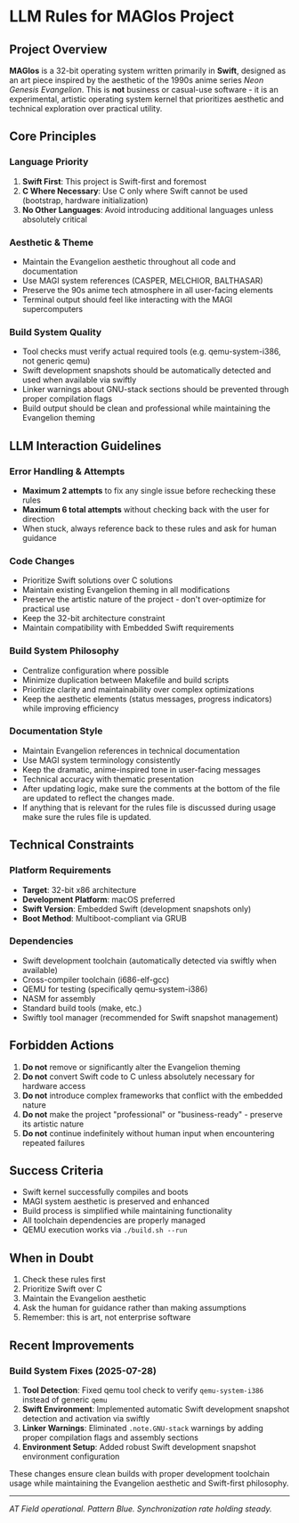 # LLM Rules for MAGIos Project

## Project Overview

**MAGIos** is a 32-bit operating system written primarily in **Swift**, designed as an art piece inspired by the aesthetic of the 1990s anime series _Neon Genesis Evangelion_. This is **not** business or casual-use software - it is an experimental, artistic operating system kernel that prioritizes aesthetic and technical exploration over practical utility.

## Core Principles

### Language Priority

1. **Swift First**: This project is Swift-first and foremost
2. **C Where Necessary**: Use C only where Swift cannot be used (bootstrap, hardware initialization)
3. **No Other Languages**: Avoid introducing additional languages unless absolutely critical

### Aesthetic & Theme

- Maintain the Evangelion aesthetic throughout all code and documentation
- Use MAGI system references (CASPER, MELCHIOR, BALTHASAR)
- Preserve the 90s anime tech atmosphere in all user-facing elements
- Terminal output should feel like interacting with the MAGI supercomputers

### Build System Quality

- Tool checks must verify actual required tools (e.g. qemu-system-i386, not generic qemu)
- Swift development snapshots should be automatically detected and used when available via swiftly
- Linker warnings about GNU-stack sections should be prevented through proper compilation flags
- Build output should be clean and professional while maintaining the Evangelion theming

## LLM Interaction Guidelines

### Error Handling & Attempts

- **Maximum 2 attempts** to fix any single issue before rechecking these rules
- **Maximum 6 total attempts** without checking back with the user for direction
- When stuck, always reference back to these rules and ask for human guidance

### Code Changes

- Prioritize Swift solutions over C solutions
- Maintain existing Evangelion theming in all modifications
- Preserve the artistic nature of the project - don't over-optimize for practical use
- Keep the 32-bit architecture constraint
- Maintain compatibility with Embedded Swift requirements

### Build System Philosophy

- Centralize configuration where possible
- Minimize duplication between Makefile and build scripts
- Prioritize clarity and maintainability over complex optimizations
- Keep the aesthetic elements (status messages, progress indicators) while improving efficiency

### Documentation Style

- Maintain Evangelion references in technical documentation
- Use MAGI system terminology consistently
- Keep the dramatic, anime-inspired tone in user-facing messages
- Technical accuracy with thematic presentation
- After updating logic, make sure the comments at the bottom of the file are updated to reflect the changes made.
- If anything that is relevant for the rules file is discussed during usage make sure the rules file is updated.

## Technical Constraints

### Platform Requirements

- **Target**: 32-bit x86 architecture
- **Development Platform**: macOS preferred
- **Swift Version**: Embedded Swift (development snapshots only)
- **Boot Method**: Multiboot-compliant via GRUB

### Dependencies

- Swift development toolchain (automatically detected via swiftly when available)
- Cross-compiler toolchain (i686-elf-gcc)
- QEMU for testing (specifically qemu-system-i386)
- NASM for assembly
- Standard build tools (make, etc.)
- Swiftly tool manager (recommended for Swift snapshot management)

## Forbidden Actions

1. **Do not** remove or significantly alter the Evangelion theming
2. **Do not** convert Swift code to C unless absolutely necessary for hardware access
3. **Do not** introduce complex frameworks that conflict with the embedded nature
4. **Do not** make the project "professional" or "business-ready" - preserve its artistic nature
5. **Do not** continue indefinitely without human input when encountering repeated failures

## Success Criteria

- Swift kernel successfully compiles and boots
- MAGI system aesthetic is preserved and enhanced
- Build process is simplified while maintaining functionality
- All toolchain dependencies are properly managed
- QEMU execution works via `./build.sh --run`

## When in Doubt

1. Check these rules first
2. Prioritize Swift over C
3. Maintain the Evangelion aesthetic
4. Ask the human for guidance rather than making assumptions
5. Remember: this is art, not enterprise software

## Recent Improvements

### Build System Fixes (2025-07-28)

1. **Tool Detection**: Fixed qemu tool check to verify `qemu-system-i386` instead of generic `qemu`
2. **Swift Environment**: Implemented automatic Swift development snapshot detection and activation via swiftly
3. **Linker Warnings**: Eliminated `.note.GNU-stack` warnings by adding proper compilation flags and assembly sections
4. **Environment Setup**: Added robust Swift development snapshot environment configuration

These changes ensure clean builds with proper development toolchain usage while maintaining the Evangelion aesthetic and Swift-first philosophy.

---

_AT Field operational. Pattern Blue. Synchronization rate holding steady._
